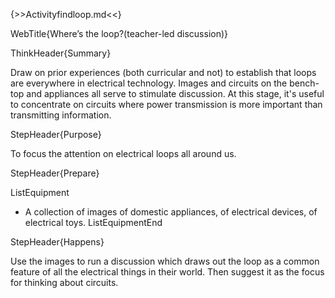 {>>Activityfindloop.md<<}

WebTitle{Where’s the loop?(teacher-led discussion)}

ThinkHeader{Summary}

Draw on prior experiences (both curricular and not) to establish that loops are everywhere in electrical technology. Images and circuits on the bench-top and appliances all serve to stimulate discussion. At this stage, it's useful to concentrate on circuits where power transmission is more important than transmitting information.

StepHeader{Purpose}

To focus the attention on electrical loops all around us.

StepHeader{Prepare}

ListEquipment
- A collection of images of domestic appliances, of electrical devices, of electrical toys.
ListEquipmentEnd

StepHeader{Happens}

Use the images to run a discussion which draws out the loop as a common feature of all the electrical things in their world. Then suggest it as the focus for thinking about circuits.
